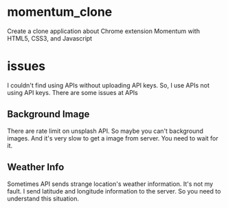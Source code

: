 # momentum_clone
Create a clone application about Chrome extension Momentum with HTML5, CSS3, and Javascript

# issues
I couldn't find using APIs without uploading API keys.
So, I use APIs not using API keys.
There are some issues at APIs

## Background Image
There are rate limit on unsplash API. So maybe you can't background images.
And it's very slow to get a image from server. You need to wait for it.

## Weather Info
Sometimes API sends strange location's weather information. It's not my fault. I send latitude and longitude information to the server.
So you need to understand this situation.
